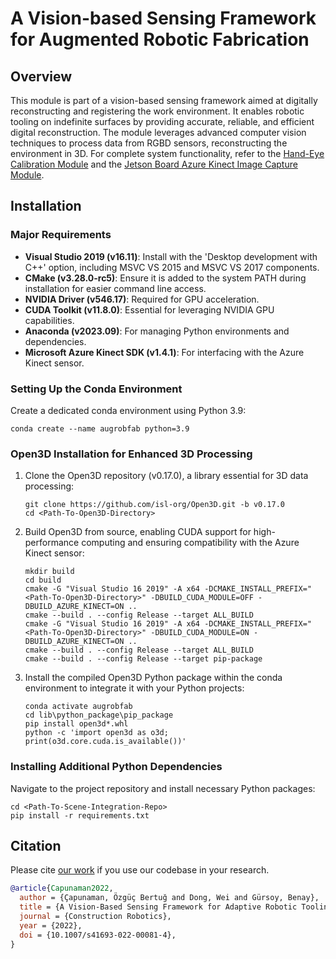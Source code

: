 
# A Vision-based Sensing Framework for Augmented Robotic Fabrication

## Overview

This module is part of a vision-based sensing framework aimed at digitally reconstructing and registering the work environment. It enables robotic tooling on indefinite surfaces by providing accurate, reliable, and efficient digital reconstruction. The module leverages advanced computer vision techniques to process data from RGBD sensors, reconstructing the environment in 3D. For complete system functionality, refer to the [Hand-Eye Calibration Module](https://github.com/AugmentedRoboticFabrication/AugRobFab-HandEyeCalibration) and the [Jetson Board Azure Kinect Image Capture Module](https://github.com/AugmentedRoboticFabrication/AugRobFab-JetsonMKVRecorder).

## Installation

### Major Requirements

- **Visual Studio 2019 (v16.11)**: Install with the 'Desktop development with C++' option, including MSVC VS 2015 and MSVC VS 2017 components.
- **CMake (v3.28.0-rc5)**: Ensure it is added to the system PATH during installation for easier command line access.
- **NVIDIA Driver (v546.17)**: Required for GPU acceleration.
- **CUDA Toolkit (v11.8.0)**: Essential for leveraging NVIDIA GPU capabilities.
- **Anaconda (v2023.09)**: For managing Python environments and dependencies.
- **Microsoft Azure Kinect SDK (v1.4.1)**: For interfacing with the Azure Kinect sensor.

### Setting Up the Conda Environment

Create a dedicated conda environment using Python 3.9:
```
conda create --name augrobfab python=3.9
```

### Open3D Installation for Enhanced 3D Processing

1. Clone the Open3D repository (v0.17.0), a library essential for 3D data processing:
   ```
   git clone https://github.com/isl-org/Open3D.git -b v0.17.0
   cd <Path-To-Open3D-Directory>
   ```

2. Build Open3D from source, enabling CUDA support for high-performance computing and ensuring compatibility with the Azure Kinect sensor:
   ```
   mkdir build
   cd build
   cmake -G "Visual Studio 16 2019" -A x64 -DCMAKE_INSTALL_PREFIX="<Path-To-Open3D-Directory>" -DBUILD_CUDA_MODULE=OFF -DBUILD_AZURE_KINECT=ON ..
   cmake --build . --config Release --target ALL_BUILD
   cmake -G "Visual Studio 16 2019" -A x64 -DCMAKE_INSTALL_PREFIX="<Path-To-Open3D-Directory>" -DBUILD_CUDA_MODULE=ON -DBUILD_AZURE_KINECT=ON ..
   cmake --build . --config Release --target ALL_BUILD
   cmake --build . --config Release --target pip-package
   ```

3. Install the compiled Open3D Python package within the conda environment to integrate it with your Python projects:
   ```
   conda activate augrobfab
   cd lib\python_package\pip_package
   pip install open3d*.whl
   python -c 'import open3d as o3d; print(o3d.core.cuda.is_available())'
   ```

### Installing Additional Python Dependencies

Navigate to the project repository and install necessary Python packages:
```
cd <Path-To-Scene-Integration-Repo>
pip install -r requirements.txt
```

## Citation

Please cite [our work](https://doi.org/10.1007/s41693-022-00081-4) if you use our codebase in your research.

```bib
@article{Capunaman2022,
  author = {Çapunaman, Özgüç Bertuğ and Dong, Wei and Gürsoy, Benay},
  title = {A Vision-Based Sensing Framework for Adaptive Robotic Tooling of Indefinite Surfaces},
  journal = {Construction Robotics},
  year = {2022},
  doi = {10.1007/s41693-022-00081-4},
}
```
